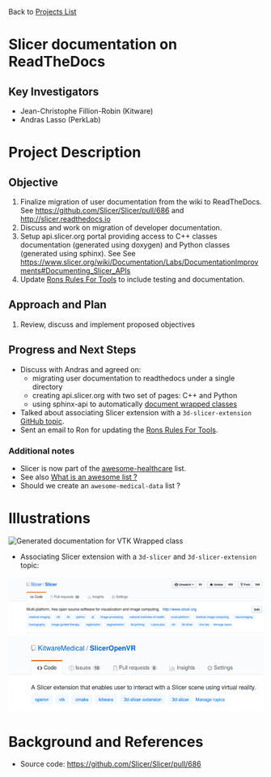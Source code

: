 Back to [Projects List](../../README.md#ProjectsList)

# Slicer documentation on ReadTheDocs

## Key Investigators

- Jean-Christophe Fillion-Robin (Kitware)
- Andras Lasso (PerkLab)

# Project Description

## Objective

1. Finalize migration of user documentation from the wiki to ReadTheDocs. See https://github.com/Slicer/Slicer/pull/686 and http://slicer.readthedocs.io
1. Discuss and work on migration of developer documentation.
1. Setup api.slicer.org portal providing access to C++ classes documentation (generated using doxygen) and Python classes (generated using sphinx). See See https://www.slicer.org/wiki/Documentation/Labs/DocumentationImprovments#Documenting_Slicer_APIs
1. Update [Rons Rules For Tools](https://www.slicer.org/wiki/Documentation-Rons-Rules-For-Tools) to  include testing and documentation.

## Approach and Plan

1. Review, discuss and implement proposed objectives

## Progress and Next Steps

<!--Describe progress and next steps in a few bullet points as you are making progress.-->

- Discuss with Andras and agreed on:
  - migrating user documentation to readthedocs under a single directory
  - creating api.slicer.org with two set of pages: C++ and Python
  - using sphinx-api to automatically [document wrapped classes](https://www.slicer.org/wiki/Documentation/Labs/DocumentationImprovments#Documenting_Slicer_APIs)
- Talked about associating Slicer extension with a `3d-slicer-extension` [GitHub topic](https://github.com/blog/2309-introducing-topics).
- Sent an email to Ron for updating the [Rons Rules For Tools](https://www.slicer.org/wiki/Documentation-Rons-Rules-For-Tools).

### Additional notes

- Slicer is now part of the [awesome-healthcare](https://github.com/kakoni/awesome-healthcare#imaging) list.
- See also [What is an awesome list ?](https://github.com/sindresorhus/awesome/blob/master/awesome.md)
- Should we create an `awesome-medical-data` list ? 

# Illustrations

<!--Add pictures and links to videos that demonstrate what has been accomplished.-->

![Generated documentation for VTK Wrapped class](https://www.slicer.org/w/images/thumb/f/f5/Rtd-vtk-python-wrapped.png/701px-Rtd-vtk-python-wrapped.png)

* Associating Slicer extension with a `3d-slicer` and `3d-slicer-extension` topic:

![Slicer topics](slicer-github-banner.png)
![Slicer extension topics](extension-topic.png)


# Background and References

<!--Use this space for information that may help people better understand your project, like links to papers, source code, or data.-->

- Source code: https://github.com/Slicer/Slicer/pull/686
